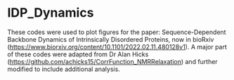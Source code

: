 # IDP_Dynamics
These codes were used to plot figures for the paper: Sequence-Dependent Backbone Dynamics of Intrinsically Disordered Proteins, now in bioRxiv (https://www.biorxiv.org/content/10.1101/2022.02.11.480128v1). A major part of these codes were adapted from Dr Alan Hicks (https://github.com/achicks15/CorrFunction_NMRRelaxation) and further modified to include additional analysis.
